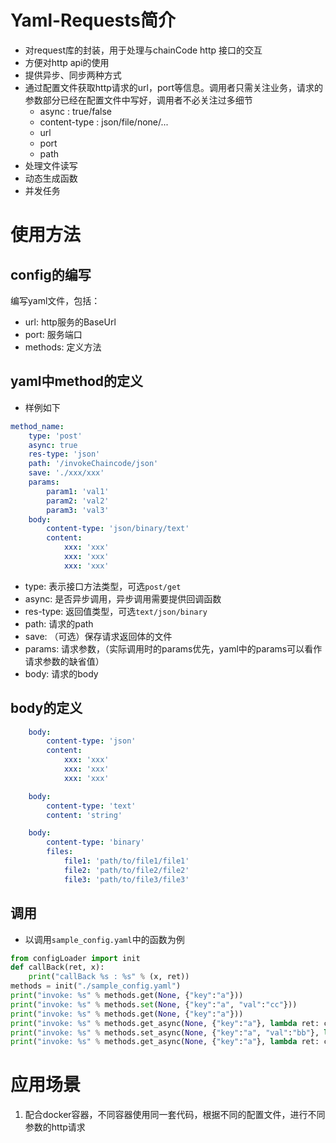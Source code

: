 # Yaml-Requests简介

- 对request库的封装，用于处理与chainCode http 接口的交互
- 方便对http api的使用
- 提供异步、同步两种方式
- 通过配置文件获取http请求的url，port等信息。调用者只需关注业务，请求的参数部分已经在配置文件中写好，调用者不必关注过多细节
    - async : true/false
    - content-type : json/file/none/...
    - url
    - port
    - path
- 处理文件读写
- 动态生成函数
- 并发任务

# 使用方法
## config的编写
编写yaml文件，包括：
- url: http服务的BaseUrl
- port: 服务端口
- methods: 定义方法

## yaml中method的定义
- 样例如下
```yaml
method_name:
    type: 'post'
    async: true
    res-type: 'json'
    path: '/invokeChaincode/json'
    save: './xxx/xxx'
    params:
        param1: 'val1'
        param2: 'val2'
        param3: 'val3'
    body:
        content-type: 'json/binary/text'
        content:
            xxx: 'xxx'
            xxx: 'xxx'
            xxx: 'xxx'
```

- type: 表示接口方法类型，可选`post/get`
- async: 是否异步调用，异步调用需要提供回调函数
- res-type: 返回值类型，可选`text/json/binary`
- path: 请求的path
- save: （可选）保存请求返回体的文件
- params: 请求参数，（实际调用时的params优先，yaml中的params可以看作请求参数的缺省值）
- body: 请求的body

## body的定义
```yaml
    body:
        content-type: 'json'
        content:
            xxx: 'xxx'
            xxx: 'xxx'
            xxx: 'xxx'
```

```yaml
    body:
        content-type: 'text'
        content: 'string'
```

```yaml
    body:
        content-type: 'binary'
        files:
            file1: 'path/to/file1/file1'
            file2: 'path/to/file2/file2'
            file3: 'path/to/file3/file3'
```
## 调用
- 以调用`sample_config.yaml`中的函数为例
```python
from configLoader import init
def callBack(ret, x):
    print("callBack %s : %s" % (x, ret))
methods = init("./sample_config.yaml")
print("invoke: %s" % methods.get(None, {"key":"a"}))
print("invoke: %s" % methods.set(None, {"key":"a", "val":"cc"}))
print("invoke: %s" % methods.get(None, {"key":"a"}))
print("invoke: %s" % methods.get_async(None, {"key":"a"}, lambda ret: callBack(ret, 'get_async1')))
print("invoke: %s" % methods.set_async(None, {"key":"a", "val":"bb"}, lambda ret: callBack(ret, 'get_async2')))
print("invoke: %s" % methods.get_async(None, {"key":"a"}, lambda ret: callBack(ret, 'get_async3')))
```

# 应用场景
1. 配合docker容器，不同容器使用同一套代码，根据不同的配置文件，进行不同参数的http请求